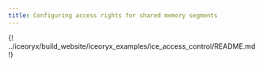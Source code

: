 ```yaml
---
title: Configuring access rights for shared memory segments
---
```


{! ../iceoryx/build_website/iceoryx_examples/ice_access_control/README.md !}
